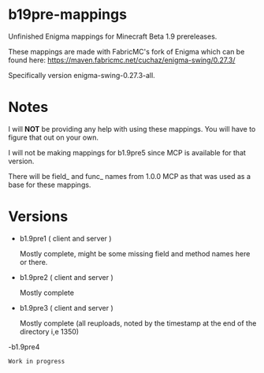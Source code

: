 # b19pre-mappings

Unfinished Enigma mappings for Minecraft Beta 1.9 prereleases.

These mappings are made with FabricMC's fork of Enigma which can be found here: https://maven.fabricmc.net/cuchaz/enigma-swing/0.27.3/

Specifically version enigma-swing-0.27.3-all.

# Notes

I will __NOT__ be providing any help with using these mappings. You will have to figure that out on your own.

I will not be making mappings for b1.9pre5 since MCP is available for that version.

There will be field_ and func_ names from 1.0.0 MCP as that was used as a base for these mappings.

# Versions

- b1.9pre1 ( client and server )

	Mostly complete, might be some missing field and method names here or there.

- b1.9pre2 ( client and server )

	Mostly complete
	
- b1.9pre3 ( client and server )

	Mostly complete (all reuploads, noted by the timestamp at the end of the directory i,e 1350)

-b1.9pre4

	Work in progress